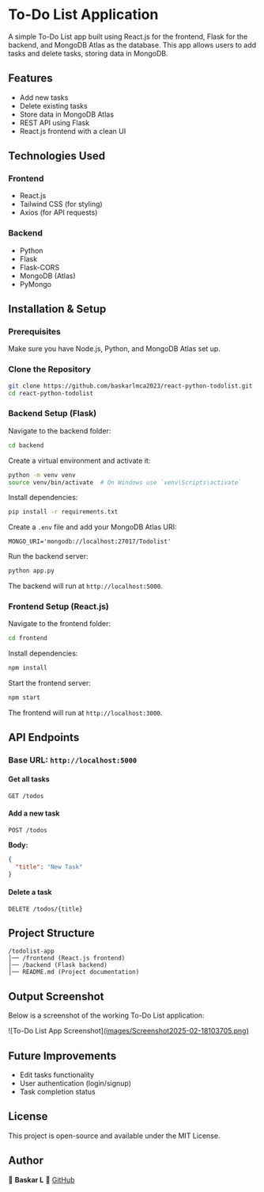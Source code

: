 # To-Do List Application

A simple To-Do List app built using React.js for the frontend, Flask for the backend, and MongoDB Atlas as the database. This app allows users to add tasks and delete tasks, storing data in MongoDB.

## Features
- Add new tasks
- Delete existing tasks
- Store data in MongoDB Atlas
- REST API using Flask
- React.js frontend with a clean UI

## Technologies Used

### Frontend
- React.js
- Tailwind CSS (for styling)
- Axios (for API requests)

### Backend
- Python
- Flask
- Flask-CORS
- MongoDB (Atlas)
- PyMongo

## Installation & Setup

### Prerequisites
Make sure you have Node.js, Python, and MongoDB Atlas set up.

### Clone the Repository
```sh
git clone https://github.com/baskarlmca2023/react-python-todolist.git
cd react-python-todolist
```

### Backend Setup (Flask)
Navigate to the backend folder:
```sh
cd backend
```

Create a virtual environment and activate it:
```sh
python -m venv venv
source venv/bin/activate  # On Windows use `venv\Scripts\activate`
```

Install dependencies:
```sh
pip install -r requirements.txt
```

Create a `.env` file and add your MongoDB Atlas URI:
```
MONGO_URI='mongodb://localhost:27017/Todolist'
```

Run the backend server:
```sh
python app.py
```
The backend will run at `http://localhost:5000`.

### Frontend Setup (React.js)
Navigate to the frontend folder:
```sh
cd frontend
```

Install dependencies:
```sh
npm install
```

Start the frontend server:
```sh
npm start
```
The frontend will run at `http://localhost:3000`.

## API Endpoints

### Base URL: `http://localhost:5000`

#### Get all tasks
```http
GET /todos
```

#### Add a new task
```http
POST /todos
```
**Body:**
```json
{
  "title": "New Task"
}
```

#### Delete a task
```http
DELETE /todos/{title}
```

## Project Structure
```
/todolist-app
│── /frontend (React.js frontend)
│── /backend (Flask backend)
│── README.md (Project documentation)
```

## Output Screenshot
Below is a screenshot of the working To-Do List application:

![To-Do List App Screenshot][(images/Screenshot2025-02-18103705.png)](https://github.com/baskarlmca2023/React-Python-ToDoList/blob/main/images/Screenshot%202025-02-18%20103705.png?raw=true)

## Future Improvements
- Edit tasks functionality
- User authentication (login/signup)
- Task completion status

## License
This project is open-source and available under the MIT License.

## Author
👤 **Baskar L**
🔗 [GitHub](https://github.com/baskarlmca2023)
